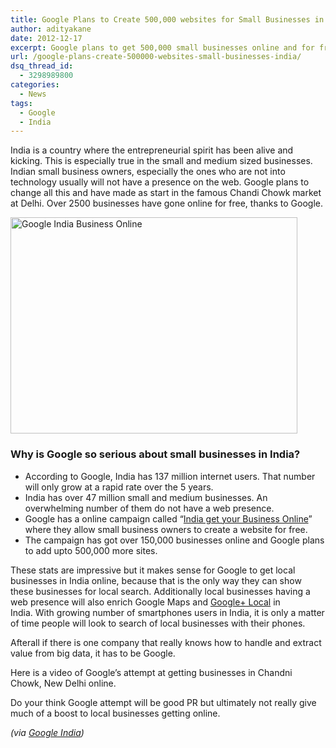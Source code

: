 ```yaml
---
title: Google Plans to Create 500,000 websites for Small Businesses in India
author: adityakane
date: 2012-12-17
excerpt: Google plans to get 500,000 small businesses online and for free. It has started with getting 2500 businesses online at famous Chandni Chowk market in New Delhi.
url: /google-plans-create-500000-websites-small-businesses-india/
dsq_thread_id:
  - 3298989800
categories:
  - News
tags:
  - Google
  - India
---
```

India is a country where the entrepreneurial spirit has been alive and kicking. This is especially true in the small and medium sized businesses. Indian small business owners, especially the ones who are not into technology usually will not have a presence on the web. Google plans to change all this and have made as start in the famous Chandi Chowk market at Delhi. Over 2500 businesses have gone online for free, thanks to Google.

[<img class="size-full wp-image-69461 aligncenter" alt="Google India Business Online" src="http://cdn.devilsworkshop.org/files/2012/12/Google-India-Business-Online.jpg" width="459" height="346" />][1]

### Why is Google so serious about small businesses in India?

  * According to Google, India has 137 million internet users. That number will only grow at a rapid rate over the 5 years.
  * India has over 47 million small and medium businesses. An overwhelming number of them do not have a web presence.
  * Google has a online campaign called &#8220;<a href="http://www.indiagetonline.in/" onclick="_gaq.push(['_trackEvent', 'outbound-article', 'http://www.indiagetonline.in/', 'India get your Business Online']);" >India get your Business Online</a>&#8221; where they allow small business owners to create a website for free.
  * The campaign has got over 150,000 businesses online and Google plans to add upto 500,000 more sites.

These stats are impressive but it makes sense for Google to get local businesses in India online, because that is the only way they can show these businesses for local search. Additionally local businesses having a web presence will also enrich Google Maps and [Google+ Local][2] in India. With growing number of smartphones users in India, it is only a matter of time people will look to search of local businesses with their phones.

Afterall if there is one company that really knows how to handle and extract value from big data, it has to be Google.

Here is a video of Google&#8217;s attempt at getting businesses in Chandni Chowk, New Delhi online.

<center>
</center>Do your think Google attempt will be good PR but ultimately not really give much of a boost to local businesses getting online.

*(via <a href="http://googleindia.blogspot.in/2012/12/indias-iconic-chandni-chowk-market-now.html" onclick="_gaq.push(['_trackEvent', 'outbound-article', 'http://googleindia.blogspot.in/2012/12/indias-iconic-chandni-chowk-market-now.html', 'Google India']);" >Google India</a>)*

 [1]: http://cdn.devilsworkshop.org/files/2012/12/Google-India-Business-Online.jpg
 [2]: http://devilsworkshop.org/news/google-local-users-rate-local-businesses/58410/ "Google+ Local allows your to rate local business"
